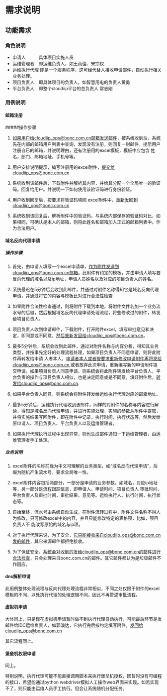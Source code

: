 # 需求说明

## 功能需求

### 角色说明
- 申请人　　　具体项目实施人员
- 运维管理者　即运维负责人，如王雨佳、宋宗权
- 运维执行代理  即是一个服务程序，这可经代替人接收申请邮件，自动执行相关业务处理。
- 项目负责人　即具体项目的负责人，如智慧用电的负责人黄勇
- 平台负责人　即整个cloudiip平台的总负责人  常志刚

### 用例说明

#### 邮箱注册

#####操作步骤

1. 如果用户给cloudiip_ops@bonc.com.cn邮箱发送邮件，被系统收到后，系统先在内部的邮箱用户列表中查询，发现没有注册，则回复一封邮件，提示用户注册自已的邮箱，并说明理由，还有注册用的excel模板，模板中应包含 姓名，部门、邮箱地址，手机号等。

2. 用户安排说明提示，编写注册用的excel附件，提交给cloudiip_ops@bonc.com.cn

3. 系统收到该邮件后，下载附件并解析其内容，并给其分配一个全局唯一的验证码，回复给用户。并说明一下如何使用该验证码进行身份验证。

4. 用户收到回复后，按要求将验证码填回 excel附件中，重新发回到cloudiip_ops@bonc.com.cn

5. 系统收到该回复后，解析附件中的验证码，与系统内部保存的验证码对比，如果相同，可确认是本人的邮箱，则将此姓名和邮箱加入正式的邮箱列表中。作为合法用户。


#### 域名反向代理申请

##### 操作步骤

1. 首先，由申请人填写一个excel申请单，作为附件发送到cloudiip_ops@bonc.com.cn邮箱。此附件有约定的模板，并由申请人填写要反向代理的域名以及ip地址，申请人员姓名以及对应的项目负责人的姓名。

2. 系统最迟在5分钟后会收到此邮件，并通过对附件名称得知它是域名反向代理申请，并通过将它的内容与模板比对进行合法性检查

3. 如果附件合法性检查通过，则将附件下载到本地，将附件文件名加一个业务流水号的后缀，然后根据域名反向代理申请处理流程，将些修改过的附件，转发给项目负责人。

4. 项目负责人收到申请邮件，下载附件，打开附件excel，填写审批意见和决定，即同意或不同意，然后重新发回给cloudiip_ops@bonc.com.cn。

5. 最多5分钟后，系统会收到此邮件，通过对附件名称与内容分析，得知其业务类型，并按事先定好的处理流程处理，如果项目负责人不同意申请，则将此附件再转发给申请 人者本人，申请者本人或者按要求重新修改申请附件再将发给cloudiip_ops@bonc.com.cn,或者放弃此次申请，重新编写新的申请附件提交申请。如果项目负责人同意申请，则系统会将此附件转发给平台负责人，平台负责的操作与项目负责人相似，也是决定同意或是不同意，填好附件后，转发给cloudiip_ops@bonc.com.cn.

6. 如果平台负责人同意，则系统会将附件转发给运维执行代理对应的邮箱地址。

7. 最多5分钟后，运维执行代理收到该邮件，同样的对附件的名称与内容进行解读，得知是域名反向代理申请，并进行实施处理，实施的参数从附件中提取，并将实施结果写回附件，即在附件中记录，执行时间，执行状态等，然后发给原申请人、项目负责人、平台负责人以及运维管理者。

7. 如果执行代理执行过程中出现异常，则也生成邮件通知一下运维管理者，由运维管理者手工处理。

##### 业务说明

1. excel附件的名称前缘为中文可理解的业务类型，如“域名反向代理申请”，后缀为随机产生流水号，要求全局唯一性。

2. excel附件内容包括两部分，一部分是申请的业务参数，如域名，对应ip地址等，另一部分是流程跟踪信息，即申请人、申请时间、项目负责人 审批时间、平台负责人及审批时间，审批结果，意见等。运维执行人、执行时间，执行状态等。

3. 自始至终，流水号由系统自动生成，在附件流转过程中，附件文件名称不得人为修改，只可修改excel中的内容，并且只能修改特定的表格项，比如，项目负责人不 能改写原始的域名与ip项。

4. 对于执行代理来说，为了安全，它只能接收来自cloudiip_ops@bonc.com.cn发的邮件，其它来源邮件都拒绝接收。

5. 为了保证安全，系统会对收到的发给cloudiip_ops@bonc.com.cn的邮件进行合法检查，只会处理来自bonc.com.cn的邮件。其它邮件都认为是垃圾邮件不作回应。



#### dns解析申请

此用例整体处理流程与反向代理处理流程非常相似，不同之处仅限于附件的excel模板的不同，以处执行代理的处理逻辑不同，因此不再赘述审批流程。

#### 虚拟机申请

大体同上，只是现在虚拟机申请暂时做不到执行代理自动执行，可能最后环节是发邮件给IDC运维负责人，如郭澳达，它执行完后按约定填写附件，发回给cloudiip_ops@bonc.com.cn

其它流程同上。


#### 堡垒机权限申请

同上。

特别说明，执行代理可能不能直接调用脚本来执行堡垒机授权，因暂时没有可编程的接口，希望能通过python webdriver模拟人工操作web界面来实现。如若实现不了，则只能由运维人员手工执行。但会让系统随机分配任务。
